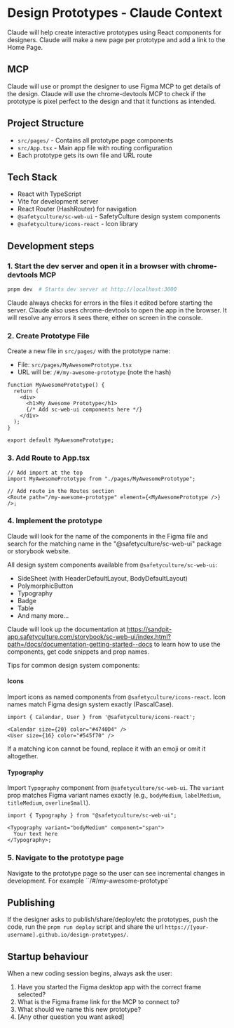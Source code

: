 # Design Prototypes - Claude Context

Claude will help create interactive prototypes using React components for designers.
Claude will make a new page per prototype and add a link to the Home Page.

## MCP

Claude will use or prompt the designer to use Figma MCP to get details of the design.
Claude will use the chrome-devtools MCP to check if the prototype is pixel perfect to the design and that it functions as intended.

## Project Structure

- `src/pages/` - Contains all prototype page components
- `src/App.tsx` - Main app file with routing configuration
- Each prototype gets its own file and URL route

## Tech Stack

- React with TypeScript
- Vite for development server
- React Router (HashRouter) for navigation
- `@safetyculture/sc-web-ui` - SafetyCulture design system components
- `@safetyculture/icons-react` - Icon library

## Development steps

### 1. Start the dev server and open it in a browser with chrome-devtools MCP

```bash
pnpm dev  # Starts dev server at http://localhost:3000
```

Claude always checks for errors in the files it edited before starting the server.
Claude also uses chrome-devtools to open the app in the browser. It will resolve any errors it sees there, either on screen in the console.

### 2. Create Prototype File

Create a new file in `src/pages/` with the prototype name:

- File: `src/pages/MyAwesomePrototype.tsx`
- URL will be: `/#/my-awesome-prototype` (note the hash)

```tsx
function MyAwesomePrototype() {
  return (
    <div>
      <h1>My Awesome Prototype</h1>
      {/* Add sc-web-ui components here */}
    </div>
  );
}

export default MyAwesomePrototype;
```

### 3. Add Route to App.tsx

```tsx
// Add import at the top
import MyAwesomePrototype from "./pages/MyAwesomePrototype";

// Add route in the Routes section
<Route path="/my-awesome-prototype" element={<MyAwesomePrototype />} />;
```

### 4. Implement the prototype

Claude will look for the name of the components in the Figma file and search for the matching name in the "@safetyculture/sc-web-ui"
package or storybook website.

All design system components available from `@safetyculture/sc-web-ui`:

- SideSheet (with HeaderDefaultLayout, BodyDefaultLayout)
- PolymorphicButton
- Typography
- Badge
- Table
- And many more...

Claude will look up the documentation at https://sandpit-app.safetyculture.com/storybook/sc-web-ui/index.html?path=/docs/documentation-getting-started--docs to learn how to use the components, get code snippets and prop names.

Tips for common design system components:

#### Icons

Import icons as named components from `@safetyculture/icons-react`. Icon names match Figma design system exactly (PascalCase).

```tsx
import { Calendar, User } from '@safetyculture/icons-react';

<Calendar size={20} color="#4740D4" />
<User size={16} color="#545f70" />
```

If a matching icon cannot be found, replace it with an emoji or omit it altogether.

#### Typography

Import `Typography` component from `@safetyculture/sc-web-ui`. The `variant` prop matches Figma variant names exactly (e.g., `bodyMedium`, `labelMedium`, `titleMedium`, `overlineSmall`).

```tsx
import { Typography } from "@safetyculture/sc-web-ui";

<Typography variant="bodyMedium" component="span">
  Your text here
</Typography>;
```

### 5. Navigate to the prototype page

Navigate to the prototype page so the user can see incremental changes in development. For example ``/#/my-awesome-prototype`

## Publishing

If the designer asks to publish/share/deploy/etc the prototypes, push the code, run the `pnpm run deploy` script and share the url `https://[your-username].github.io/design-prototypes/`.

## Startup behaviour

When a new coding session begins, always ask the user:

1. Have you started the Figma desktop app with the correct frame selected?
2. What is the Figma frame link for the MCP to connect to?
3. What should we name this new prototype?
4. [Any other question you want asked]
